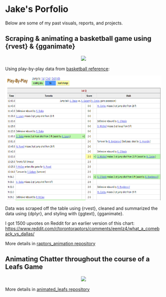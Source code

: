# Jake's Porfolio

Below are some of my past visuals, reports, and projects. 

## Scraping & animating a basketball game using {rvest} & {gganimate} 

<p align="center">
  <img src="https://github.com/imjakedaniels/raptors_animation/blob/master/animations/Toronto Raptors_Utah Jazz-20200309.gif">
</p>

Using play-by-play data from [basketball reference](https://www.basketball-reference.com/boxscores/pbp/202003090UTA.html):
 
 <img src="https://github.com/imjakedaniels/raptors_animation/blob/master/play-by-play-data.PNG" width="800" height="400">
 
Data was scraped off the table using {rvest}, cleaned and summarized the data using {dplyr}, and styling with {ggtext}, {gganimate}.

I got 1500 upvotes on Reddit for an earlier version of this chart: https://www.reddit.com/r/torontoraptors/comments/eemlz4/what_a_comeback_vs_dallas/

More details in [raptors_animation repository](https://github.com/imjakedaniels/raptors_animation)

## Animating Chatter throughout the course of a Leafs Game

<p align="center">
  <img src="https://github.com/imjakedaniels/animated_leafs_graphs/blob/master/animations/leafs-vancouver-canucks-2020-02-29.gif">
</p>

More details in [animated_leafs repository](https://github.com/imjakedaniels/animated_leafs_graphs)

